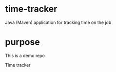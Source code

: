 # time-tracker
Java (Maven) application for tracking time on the job

# purpose
This is a demo repo

Time tracker
